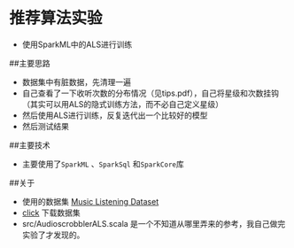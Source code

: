 # 推荐算法实验
* 使用SparkML中的ALS进行训练

##主要思路
* 数据集中有脏数据，先清理一遍
* 自己查看了一下收听次数的分布情况（见tips.pdf），自己将星级和次数挂钩（其实可以用ALS的隐式训练方法，而不必自己定义星级）
* 然后使用ALS进行训练，反复迭代出一个比较好的模型
* 然后测试结果

##主要技术
* 主要使用了`SparkML` 、`SparkSql` 和`SparkCore`库

##关于
* 使用的数据集 [Music Listening Dataset](http://audioscrobbler.com)
* [click](http://www-etud.iro.umontreal.ca/~bergstrj/audioscrobbler_data.html) 下载数据集
* src/AudioscrobblerALS.scala 是一个不知道从哪里弄来的参考，我自己做完实验了才发现的。


